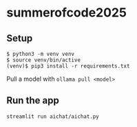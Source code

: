 # summerofcode2025


## Setup
```
$ python3 -m venv venv
$ source venv/bin/active
(venv)$ pip3 install -r requirements.txt
```

Pull a model with `ollama pull <model>`


## Run the app

```
streamlit run aichat/aichat.py 
```